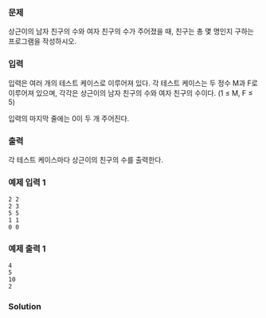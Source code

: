 ### 문제
상근이의 남자 친구의 수와 여자 친구의 수가 주어졌을 때, 친구는 총 몇 명인지 구하는 프로그램을 작성하시오.

### 입력
입력은 여러 개의 테스트 케이스로 이루어져 있다. 각 테스트 케이스는 두 정수 M과 F로 이루어져 있으며, 각각은 상근이의 남자 친구의 수와 여자 친구의 수이다. (1 ≤ M, F ≤ 5)

입력의 마지막 줄에는 0이 두 개 주어진다.

### 출력
각 테스트 케이스마다 상근이의 친구의 수를 출력한다.

### 예제 입력 1 

    2 2
    2 3
    5 5
    1 1
    0 0
### 예제 출력 1 

    4
    5
    10
    2
### Solution
```python

```
